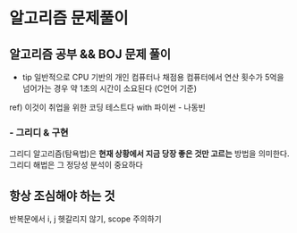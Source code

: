 # 알고리즘 문제풀이
## 알고리즘 공부 && BOJ 문제 풀이

- tip
일반적으로 CPU 기반의 개인 컴퓨터나 채점용 컴퓨터에서 연산 횟수가 5억을 넘어가는 경우 약 1초의 시간이 소요된다 (C언어 기준)

ref)
이것이 취업을 위한 코딩 테스트다 with 파이썬 - 나동빈

### - 그리디 & 구현
그리디 알고리즘(탐욕법)은 **현재 상황에서 지금 당장 좋은 것만 고르는** 방법을 의미한다.
그리디 해법은 그 정당성 분석이 중요하다

## 항상 조심해야 하는 것
반복문에서 i, j 헷갈리지 않기, scope 주의하기